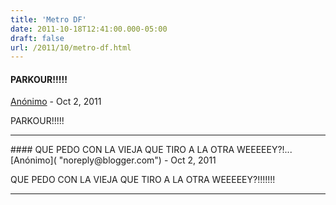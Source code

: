 ```yaml
---
title: 'Metro DF'
date: 2011-10-18T12:41:00.000-05:00
draft: false
url: /2011/10/metro-df.html
---
```


#### PARKOUR!!!!!
[Anónimo]( "noreply@blogger.com") - <time datetime="2011-10-18T14:27:30.431-05:00">Oct 2, 2011</time>

PARKOUR!!!!!
<hr />
#### QUE PEDO CON LA VIEJA QUE TIRO A LA OTRA WEEEEEY?!...
[Anónimo]( "noreply@blogger.com") - <time datetime="2011-10-18T14:43:18.237-05:00">Oct 2, 2011</time>

QUE PEDO CON LA VIEJA QUE TIRO A LA OTRA WEEEEEY?!!!!!!!
<hr />
